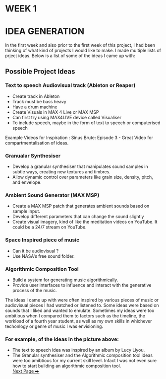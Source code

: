 # WEEK 1
# IDEA GENERATION 

In the first week and also prior to the first week of this project, I had been thinking of what kind of projects I would like to make. I made multiple lists of prject ideas. 
Below is a list of some of the ideas I came up with: 

## Possible Project Ideas

### Text to speech Audiovisual track (Ableton or Reaper) 
- Create track in Ableton
- Track must be bass heavy
- Have a drum machine
- Create Visuals in MAX 4 Live or MAX MSP
- Can first try using MAX4LIVE device called Visualiser
- To include speech, maybe in the form of text to speech or computerised speech

Example Videos for Inspiration : Sinus Brute: Episode 3 - Great Video for compartmentalisation of ideas.

### Granualar Synthesiser 
- Develop a granular synthesiser that manipulates sound samples in subtle ways, creating new textures and timbres.
- Allow dynamic control over parameters like grain size, density, pitch, and envelope.

### Ambient Sound Generator (MAX MSP)
- Create a MAX MSP patch that generates ambient sounds based on sample input. 
- Develop different parameters that can change the sound slightly 
- Create visual imagery, kind of like the meditation videos on YouTube. It could be a 24/7 stream on YouTube.

### Space Inspired piece of music 
- Can it be audiovisual ?
- Use NASA's free sound folder.

### Algorithmic Composition Tool 
- Build a system for generating music algorithmically. 
- Provide user interfaces to influence and interact with the generative process of the music. 


The ideas I came up with were often inspired by various pieces of music or audiovisual pieces I had watched or listened to. Some ideas were based on sounds that I liked and wanted to emulate. 
Sometimes my ideas were too ambitious when I compared them to factors such as the timeline, the workload of a fourth year student, as well as my own skills in whichever techonlogy or genre of music I was envisioning. 

### For example, of the ideas in the picture above: 
- The text to speech idea was inspired by an album by Lucy Liyou.
- The Granular synthesiser and the Algorithmic composition tool ideas were too amibtious for my current skill level. Infact I was not even sure how to start building an algorithmic composition tool.  
  [Next Page ⮕](https://2504822k.github.io/mysonicartsdocumentation.io/Week2.html) 
